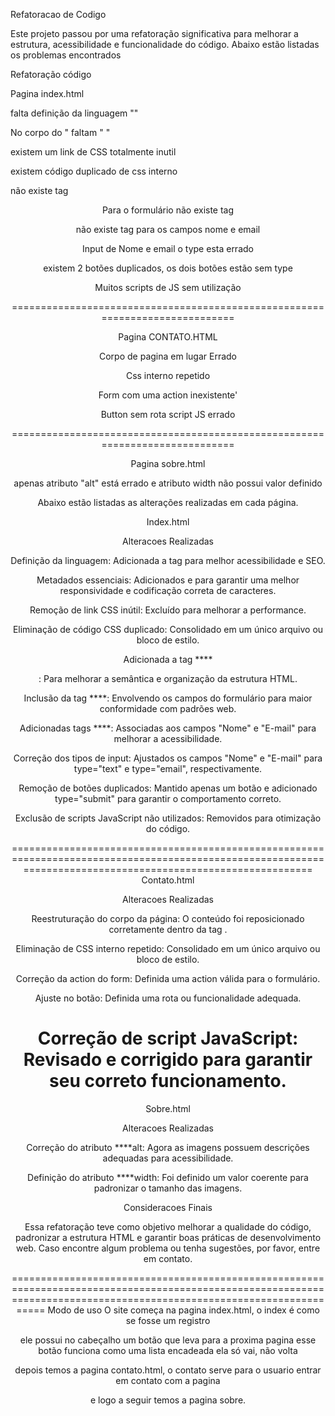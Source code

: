 Refatoracao de Codigo

Este projeto passou por uma refatoração significativa para melhorar a estrutura, acessibilidade e funcionalidade do código. Abaixo estão listadas os problemas encontrados 

Refatoração código

Pagina index.html

falta definição da linguagem "<html lang="en">"

No corpo do "<!DOCTYPE html> faltam "<meta charset="UTF-8">
<meta name="viewport" content="width=device-width, initial-scale=1.0">" 

existem um link de CSS totalmente inutil

existem código duplicado de css interno 

não existe tag <header>

Para o formulário não existe tag <form>

não existe tag <label> para os campos nome e email
 
Input de Nome e email o type esta errado

existem 2 botões duplicados, os dois botões estão sem type 

Muitos scripts de JS sem utilização

=============================================================================

Pagina CONTATO.HTML

Corpo de pagina em lugar Errado

Css interno repetido

Form com uma action inexistente'

Button sem rota 
script JS errado

=============================================================================

Pagina sobre.html

apenas atributo "alt" está errado e atributo width não possui valor definido






Abaixo estão listadas as alterações realizadas em cada página.

Index.html

Alteracoes Realizadas

Definição da linguagem: Adicionada a tag <html lang="en"> para melhor acessibilidade e SEO.

Metadados essenciais: Adicionados <meta charset="UTF-8"> e <meta name="viewport" content="width=device-width, initial-scale=1.0"> para garantir uma melhor responsividade e codificação correta de caracteres.

Remoção de link CSS inútil: Excluído para melhorar a performance.

Eliminação de código CSS duplicado: Consolidado em um único arquivo ou bloco de estilo.

Adicionada a tag ****<header>: Para melhorar a semântica e organização da estrutura HTML.

Inclusão da tag ****<form>: Envolvendo os campos do formulário para maior conformidade com padrões web.

Adicionadas tags ****<label>: Associadas aos campos "Nome" e "E-mail" para melhorar a acessibilidade.

Correção dos tipos de input: Ajustados os campos "Nome" e "E-mail" para type="text" e type="email", respectivamente.

Remoção de botões duplicados: Mantido apenas um botão e adicionado type="submit" para garantir o comportamento correto.

Exclusão de scripts JavaScript não utilizados: Removidos para otimização do código.

==============================================================================================================================================================
Contato.html

Alteracoes Realizadas

Reestruturação do corpo da página: O conteúdo foi reposicionado corretamente dentro da tag <body>.

Eliminação de CSS interno repetido: Consolidado em um único arquivo ou bloco de estilo.

Correção da action do form: Definida uma action válida para o formulário.

Ajuste no botão: Definida uma rota ou funcionalidade adequada.

Correção de script JavaScript: Revisado e corrigido para garantir seu correto funcionamento.
====================================================================================================================================================================
Sobre.html

Alteracoes Realizadas

Correção do atributo ****alt: Agora as imagens possuem descrições adequadas para acessibilidade.

Definição do atributo ****width: Foi definido um valor coerente para padronizar o tamanho das imagens.

Consideracoes Finais

Essa refatoração teve como objetivo melhorar a qualidade do código, padronizar a estrutura HTML e garantir boas práticas de desenvolvimento web. Caso encontre algum problema ou tenha sugestões, por favor, entre em contato.

=======================================================================================================================================================================
Modo de uso
O site começa na pagina index.html, o index é como se fosse um registro

ele possui no cabeçalho um botão que leva para a proxima pagina esse botão funciona como uma lista encadeada ela só vai, não volta

depois temos a pagina contato.html, o contato serve para o usuario entrar em contato com a pagina 

e logo a seguir temos a pagina sobre.



